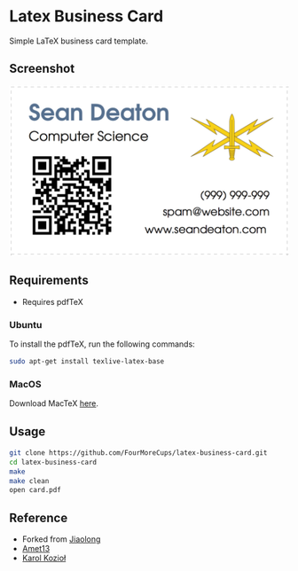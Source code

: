 # Latex Business Card
Simple LaTeX business card template.

## Screenshot
![Example business card](screenshot.png)

## Requirements
- Requires pdfTeX
### Ubuntu
To install the pdfTeX, run the following commands:
```sh
sudo apt-get install texlive-latex-base
```
### MacOS
Download MacTeX [here](http://www.tug.org/mactex/index.html).
## Usage
```sh
git clone https://github.com/FourMoreCups/latex-business-card.git
cd latex-business-card
make
make clean
open card.pdf
```

## Reference
- Forked from [Jiaolong](https://github.com/Jiaolong/latex-business-card)
- [Amet13](https://github.com/Amet13/business-card)
- [Karol Kozioł](http://www.karol-koziol.net/tex/)
